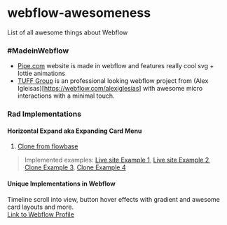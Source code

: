 # webflow-awesomeness
List of all awesome things about Webflow

### #MadeinWebflow

- [Pipe.com](PIPE.COM) website is made in webflow and features really cool svg + lottie animations
- [TUFF Group](https://brota-tuffgroup.webflow.io/) is an professional looking webflow project from (Alex Igleisas)[https://webflow.com/alexiglesias] with awesome micro interactions with a minimal touch.


### Rad Implementations

#### Horizontal Expand aka Expanding Card Menu
1. [Clone from flowbase](https://webflow.com/website/Expanding-Cards-Menu-CLONE?fbclid=IwAR3mRU-BpPdCRLAEDnoeRLXPqmbHcJg8bRes62yo-xjDc_Z8tbBq2Sq7jWk)

> Implemented examples: [Live site Example 1](https://yesapart.com/?fbclid=IwAR35hOwBRphdx-ODaBXE4Sik8OI0ZkdP4rrm41as_IIMFmHSFGyp3hCWRrE), [Live site Example 2](https://thecorestudios.webflow.io/?fbclid=IwAR0t5zi6rGQT-yrh7v3xq8C5pawp_PPKfOQ67zniNkP2MCEwqwZEZAhWjOs), [Clone Example 3](https://webdev-for-you-daily-interaction-8.webflow.io/?fbclid=IwAR3LFD5YKwdgOhmz2n3KS-Je_sU-Rw_U1RdFvwEzSasmL1H-9MvlX2tZyB4), [Clone Example 4](https://webflow.com/website/Easy-Horizontal-Image-Accordions?rfsn=5044123.c893295&fbclid=IwAR2cn3bQdPHANoekq5oqEQBEl9n6tHjMp4PXm5Wb-HDTmyMxhfzvi7HVY1k)

#### Unique Implementations in Webflow
Timeline scroll into view, button hover effects with gradient and awesome card layouts and more.  
[Link to Webflow Profile](https://webflow.com/tenelisi)
